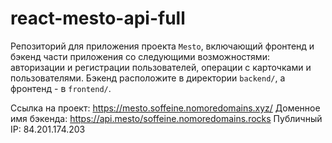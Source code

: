 # react-mesto-api-full
Репозиторий для приложения проекта `Mesto`, включающий фронтенд и бэкенд части приложения со следующими возможностями: авторизации и регистрации пользователей, операции с карточками и пользователями. Бэкенд расположите в директории `backend/`, а фронтенд - в `frontend/`.

Ссылка на проект: https://mesto.soffeine.nomoredomains.xyz/
Доменное имя бэкенда: https://api.mesto/soffeine.nomoredomains.rocks
Публичный IP: 84.201.174.203
